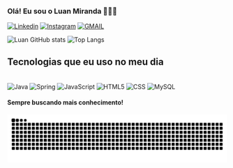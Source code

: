 
### Olá! Eu sou o Luan Miranda 👨🏽‍💻


[![Linkedin](https://img.shields.io/badge/LinkedIn-0077B5?style=for-the-badge&logo=linkedin&logoColor=white)](https://www.linkedin.com/in/luanmirandadev/)
[![Instagram](https://img.shields.io/badge/Instagram-E4405F?style=for-the-badge&logo=instagram&logoColor=white)](https://www.instagram.com/miranda.of7/)
[![GMAIL](https://img.shields.io/badge/Gmail-D14836?style=for-the-badge&logo=gmail&logoColor=white)](mailto:luandevfreitas7@gmail.com)

![Luan GitHub stats](https://github-readme-stats.vercel.app/api?username=DevMiranda7&show_icons=true&theme=dracula&locale=pt-br)
![Top Langs](https://github-readme-stats.vercel.app/api/top-langs/?username=DevMiranda7&layout=compact)

## Tecnologias que eu uso no meu dia

<div style="display: inline_block"><br/>
   <img align="center" alt="Java" src="https://img.shields.io/badge/Java-ED8B00?style=for-the-badge&logo=openjdk&logoColor=white">
    <img align="center" alt="Spring" src="https://img.shields.io/badge/Spring-6DB33F?style=for-the-badge&logo=spring&logoColor=white">
    <img align="center" alt="JavaScript" src="https://img.shields.io/badge/JavaScript-F7DF1E?style=for-the-badge&logo=javascript&logoColor=black">
    <img align="center" alt="HTML5" src="https://img.shields.io/badge/HTML5-E34F26?style=for-the-badge&logo=html5&logoColor=white">
    <img align="center" alt="CSS" src="https://img.shields.io/badge/CSS3-1572B6?style=for-the-badge&logo=css3&logoColor=white">
    <img align="center" alt="MySQL" src="https://img.shields.io/badge/MySQL-005C84?style=for-the-badge&logo=mysql&logoColor=white"> 
</div>



#### Sempre buscando mais conhecimento! 

<picture align="center">
  <source media="(prefers-color-scheme: dark)" srcset="https://raw.githubusercontent.com/DevMiranda7/DevMiranda7/output/github-contribution-grid-snake-dark.svg">
  <source media="(prefers-color-scheme: light)" srcset="https://raw.githubusercontent.com/DevMiranda7/DevMiranda7/output/github-contribution-grid-snake-dark.svg">
  <img align="center" alt="github contribution grid snake animation" src="https://raw.githubusercontent.com/DevMiranda7/DevMiranda7/output/github-contribution-grid-snake.svg">
</picture>
